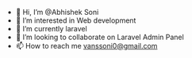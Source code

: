 - 👋 Hi, I’m @Abhishek Soni
- 👀 I’m interested in Web development
- 🌱 I’m currently laravel
- 💞️ I’m looking to collaborate on  Laravel Admin Panel
- 📫 How to reach me vanssoni0@gmail.com

<!---
vanssoni/vanssoni is a ✨ special ✨ repository because its `README.md` (this file) appears on your GitHub profile.
You can click the Preview link to take a look at your changes.
--->
